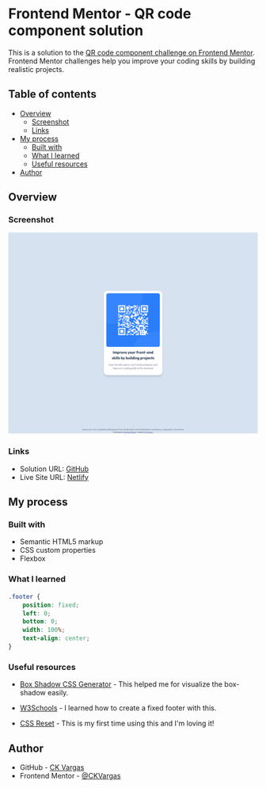 # Frontend Mentor - QR code component solution

This is a solution to the [QR code component challenge on Frontend Mentor](https://www.frontendmentor.io/challenges/qr-code-component-iux_sIO_H). Frontend Mentor challenges help you improve your coding skills by building realistic projects.

## Table of contents

- [Overview](#overview)
  - [Screenshot](#screenshot)
  - [Links](#links)
- [My process](#my-process)
  - [Built with](#built-with)
  - [What I learned](#what-i-learned)
  - [Useful resources](#useful-resources)
- [Author](#author)

## Overview

### Screenshot

![](./screenshot.jpg)

### Links

- Solution URL: [GitHub](https://github.com/CKVargas/qr-code-component-challenge)
- Live Site URL: [Netlify](https://ck-vargas-qr-code-challenge.netlify.app/)

## My process

### Built with

- Semantic HTML5 markup
- CSS custom properties
- Flexbox

### What I learned

```css - This centered my footer
.footer {
	position: fixed;
	left: 0;
	bottom: 0;
	width: 100%;
	text-align: center;
}
```

### Useful resources

- [Box Shadow CSS Generator](https://cssgenerator.org/box-shadow-css-generator.html) - This helped me for visualize the box-shadow easily.

- [W3Schools](https://www.w3schools.com/howto/howto_css_fixed_footer.asp) - I learned how to create a fixed footer with this.

- [CSS Reset](https://www.joshwcomeau.com/css/custom-css-reset/) - This is my first time using this and I'm loving it!

## Author

- GitHub - [CK Vargas](https://github.com/CKVargas)
- Frontend Mentor - [@CKVargas](https://www.frontendmentor.io/profile/CKVargas)
